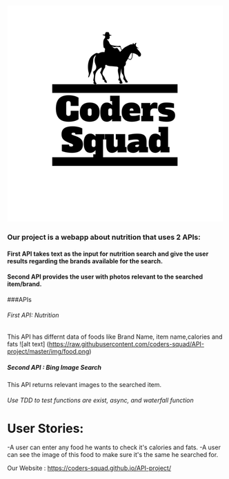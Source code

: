 ![alt text](https://github.com/coders-squad/pomodoro-timer/blob/master/STEAKHOUSE_1_.png)


### Our project is a webapp about nutrition that uses 2 APIs:
#### First API takes text as the input for nutrition search and give the user results regarding the brands available for the search.
#### Second API provides the user with photos relevant to the searched item/brand.  



###APIs 
###### First API: Nutrition 
This API has differnt data of foods like Brand Name, item name,calories and fats
![alt text] (https://raw.githubusercontent.com/coders-squad/API-project/master/img/food.png)

##### Second API : Bing Image Search 
This API returns relevant images to the searched item.


###### Use TDD to test functions are exist, async, and waterfall function 

# User Stories:
-A user can enter any  food he wants to check it's calories and fats.
-A user can see the image of this food to make sure it's the same he searched for.







Our Website : https://coders-squad.github.io/API-project/


